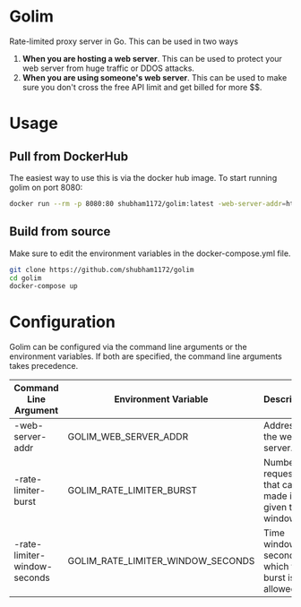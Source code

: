 # Golim

Rate-limited proxy server in Go. This can be used in two ways

1. **When you are hosting a web server**. This can be used to protect your web server from huge traffic or DDOS attacks.
2. **When you are using someone's web server**. This can be used to make sure you don't cross the free API limit and get billed for more $$.

# Usage

## Pull from DockerHub

The easiest way to use this is via the docker hub image. To start running golim on port 8080:

```sh
docker run --rm -p 8080:80 shubham1172/golim:latest -web-server-addr=http://192.168.0.12:8000
```

## Build from source

Make sure to edit the environment variables in the docker-compose.yml file.

```sh
git clone https://github.com/shubham1172/golim
cd golim
docker-compose up
```

# Configuration

Golim can be configured via the command line arguments or the environment variables. If both are specified, the command line arguments takes precedence.

| Command Line Argument | Environment Variable | Description |
|-|-|-|
| -web-server-addr | GOLIM_WEB_SERVER_ADDR | Address of the web server. |
| -rate-limiter-burst | GOLIM_RATE_LIMITER_BURST | Number of requests that can be made in a given time window. |
| -rate-limiter-window-seconds | GOLIM_RATE_LIMITER_WINDOW_SECONDS | Time window in seconds for which the burst is allowed. |


